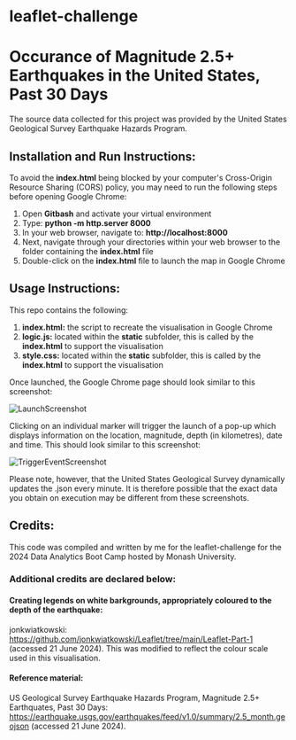 # leaflet-challenge
# Occurance of Magnitude 2.5+ Earthquakes in the United States, Past 30 Days

The source data collected for this project was provided by the United States Geological Survey Earthquake Hazards Program.

## Installation and Run Instructions:
To avoid the **index.html** being blocked by your computer's Cross-Origin Resource Sharing (CORS) policy, you may need to run the following steps before opening Google Chrome:
1. Open **Gitbash**  and activate your virtual environment
2. Type: **python -m http.server 8000**
3. In your web browser, navigate to: **http://localhost:8000**
4. Next, navigate through your directories within your web browser to the folder containing the **index.html** file
5. Double-click on the **index.html** file to launch the map in Google Chrome

## Usage Instructions:
This repo contains the following:
1. **index.html:** the script to recreate the visualisation in Google Chrome
2. **logic.js:** located within the **static** subfolder, this is called by the **index.html** to support the visualisation
3. **style.css:** located within the **static** subfolder, this is called by the **index.html** to support the visualisation

Once launched, the Google Chrome page should look similar to this screenshot:

![LaunchScreenshot](https://github.com/K-G-Witt/leaflet-challenge/assets/156146173/4b9c1622-007e-4e7d-bfd3-d854221c6841)

Clicking on an individual marker will trigger the launch of a pop-up which displays information on the location, magnitude, depth (in kilometres), date and time. This should look similar to this screenshot:

![TriggerEventScreenshot](https://github.com/K-G-Witt/leaflet-challenge/assets/156146173/d2c4d8a6-de43-49bd-9e8b-0af9a6c65d56)

Please note, however, that the United States Geological Survey dynamically updates the .json every minute. It is therefore possible that the exact data you obtain on execution may be different from these screenshots.

## Credits:
This code was compiled and written by me for the leaflet-challenge for the 2024 Data Analytics Boot Camp hosted by Monash University. 

### Additional credits are declared below:

#### Creating legends on white barkgrounds, appropriately coloured to the depth of the earthquake:
jonkwiatkowski: https://github.com/jonkwiatkowski/Leaflet/tree/main/Leaflet-Part-1 (accessed 21 June 2024). This was modified to reflect the colour scale used in this visualisation.

#### Reference material:
US Geological Survey Earthquake Hazards Program, Magnitude 2.5+ Earthquates, Past 30 Days: https://earthquake.usgs.gov/earthquakes/feed/v1.0/summary/2.5_month.geojson (accessed 21 June 2024).



